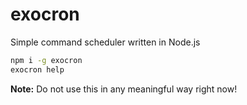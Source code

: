 # exocron
Simple command scheduler written in Node.js

```bash
npm i -g exocron
exocron help
```

**Note:** Do not use this in any meaningful way right now!
